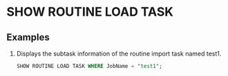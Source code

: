# SHOW ROUTINE LOAD TASK

## Examples

1. Displays the subtask information of the routine import task named test1.

    ```sql
    SHOW ROUTINE LOAD TASK WHERE JobName = "test1";
    ```
